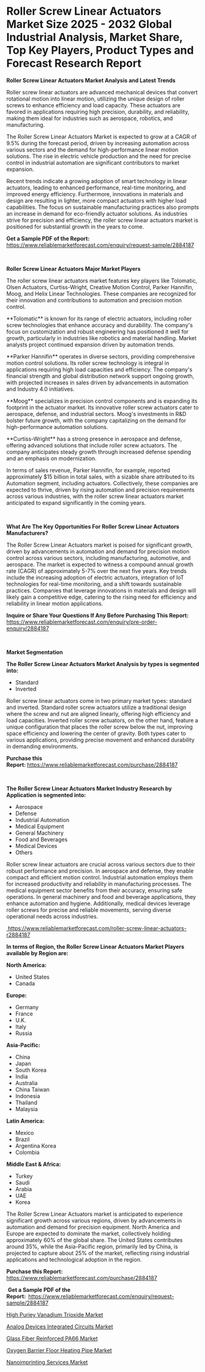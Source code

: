 <p><h1>Roller Screw Linear Actuators Market Size 2025 - 2032 Global Industrial Analysis, Market Share, Top Key Players, Product Types and Forecast Research Report</h1></p><p><strong>Roller Screw Linear Actuators Market Analysis and Latest Trends</strong></p>
<p><p>Roller screw linear actuators are advanced mechanical devices that convert rotational motion into linear motion, utilizing the unique design of roller screws to enhance efficiency and load capacity. These actuators are favored in applications requiring high precision, durability, and reliability, making them ideal for industries such as aerospace, robotics, and manufacturing.</p><p>The Roller Screw Linear Actuators Market is expected to grow at a CAGR of 9.5% during the forecast period, driven by increasing automation across various sectors and the demand for high-performance linear motion solutions. The rise in electric vehicle production and the need for precise control in industrial automation are significant contributors to market expansion. </p><p>Recent trends indicate a growing adoption of smart technology in linear actuators, leading to enhanced performance, real-time monitoring, and improved energy efficiency. Furthermore, innovations in materials and design are resulting in lighter, more compact actuators with higher load capabilities. The focus on sustainable manufacturing practices also prompts an increase in demand for eco-friendly actuator solutions. As industries strive for precision and efficiency, the roller screw linear actuators market is positioned for substantial growth in the years to come.</p></p>
<p><strong>Get a Sample PDF of the Report:&nbsp;</strong> <a href="https://www.reliablemarketforecast.com/enquiry/request-sample/2884187?utm_campaign=1110&utm_medium=2&utm_source=Github&utm_content=ia&utm_term=13032025&utm_id=roller-screw-linear-actuators">https://www.reliablemarketforecast.com/enquiry/request-sample/2884187</a></p>
<p>&nbsp;</p>
<p><strong>Roller Screw Linear Actuators Major Market Players</strong></p>
<p><p>The roller screw linear actuators market features key players like Tolomatic, Olsen Actuators, Curtiss-Wright, Creative Motion Control, Parker Hannifin, Moog, and Helix Linear Technologies. These companies are recognized for their innovation and contributions to automation and precision motion control.</p><p>**Tolomatic** is known for its range of electric actuators, including roller screw technologies that enhance accuracy and durability. The company's focus on customization and robust engineering has positioned it well for growth, particularly in industries like robotics and material handling. Market analysts project continued expansion driven by automation trends.</p><p>**Parker Hannifin** operates in diverse sectors, providing comprehensive motion control solutions. Its roller screw technology is integral in applications requiring high load capacities and efficiency. The company's financial strength and global distribution network support ongoing growth, with projected increases in sales driven by advancements in automation and Industry 4.0 initiatives.</p><p>**Moog** specializes in precision control components and is expanding its footprint in the actuator market. Its innovative roller screw actuators cater to aerospace, defense, and industrial sectors. Moog's investments in R&D bolster future growth, with the company capitalizing on the demand for high-performance automation solutions.</p><p>**Curtiss-Wright** has a strong presence in aerospace and defense, offering advanced solutions that include roller screw actuators. The company anticipates steady growth through increased defense spending and an emphasis on modernization.</p><p>In terms of sales revenue, Parker Hannifin, for example, reported approximately $15 billion in total sales, with a sizable share attributed to its Automation segment, including actuators. Collectively, these companies are expected to thrive, driven by rising automation and precision requirements across various industries, with the roller screw linear actuators market anticipated to expand significantly in the coming years.</p></p>
<p>&nbsp;</p>
<p><strong>What Are The Key Opportunities For Roller Screw Linear Actuators Manufacturers?</strong></p>
<p><p>The Roller Screw Linear Actuators market is poised for significant growth, driven by advancements in automation and demand for precision motion control across various sectors, including manufacturing, automotive, and aerospace. The market is expected to witness a compound annual growth rate (CAGR) of approximately 5-7% over the next five years. Key trends include the increasing adoption of electric actuators, integration of IoT technologies for real-time monitoring, and a shift towards sustainable practices. Companies that leverage innovations in materials and design will likely gain a competitive edge, catering to the rising need for efficiency and reliability in linear motion applications.</p></p>
<p><strong>Inquire or Share Your Questions If Any Before Purchasing This Report:</strong> <a href="https://www.reliablemarketforecast.com/enquiry/pre-order-enquiry/2884187?utm_campaign=1110&utm_medium=2&utm_source=Github&utm_content=ia&utm_term=13032025&utm_id=roller-screw-linear-actuators">https://www.reliablemarketforecast.com/enquiry/pre-order-enquiry/2884187</a></p>
<p>&nbsp;</p>
<p><strong>Market Segmentation</strong></p>
<p><strong>The Roller Screw Linear Actuators Market Analysis by types is segmented into:</strong></p>
<p><ul><li>Standard</li><li>Inverted</li></ul></p>
<p><p>Roller screw linear actuators come in two primary market types: standard and inverted. Standard roller screw actuators utilize a traditional design where the screw and nut are aligned linearly, offering high efficiency and load capacities. Inverted roller screw actuators, on the other hand, feature a unique configuration that places the roller screw below the nut, improving space efficiency and lowering the center of gravity. Both types cater to various applications, providing precise movement and enhanced durability in demanding environments.</p></p>
<p><strong>Purchase this Report:&nbsp;</strong><a href="https://www.reliablemarketforecast.com/purchase/2884187?utm_campaign=1110&utm_medium=2&utm_source=Github&utm_content=ia&utm_term=13032025&utm_id=roller-screw-linear-actuators">https://www.reliablemarketforecast.com/purchase/2884187</a></p>
<p>&nbsp;</p>
<p><strong>The Roller Screw Linear Actuators Market Industry Research by Application is segmented into:</strong></p>
<p><ul><li>Aerospace</li><li>Defense</li><li>Industrial Automation</li><li>Medical Equipment</li><li>General Machinery</li><li>Food and Beverages</li><li>Medical Devices</li><li>Others</li></ul></p>
<p><p>Roller screw linear actuators are crucial across various sectors due to their robust performance and precision. In aerospace and defense, they enable compact and efficient motion control. Industrial automation employs them for increased productivity and reliability in manufacturing processes. The medical equipment sector benefits from their accuracy, ensuring safe operations. In general machinery and food and beverage applications, they enhance automation and hygiene. Additionally, medical devices leverage roller screws for precise and reliable movements, serving diverse operational needs across industries.</p></p>
<p><a href="https://www.reliablemarketforecast.com/roller-screw-linear-actuators-r2884187?utm_campaign=1110&utm_medium=2&utm_source=Github&utm_content=ia&utm_term=13032025&utm_id=roller-screw-linear-actuators">&nbsp;https://www.reliablemarketforecast.com/roller-screw-linear-actuators-r2884187</a></p>
<p><strong>In terms of Region, the Roller Screw Linear Actuators Market Players available by Region are:</strong></p>
<p>
    <p> <strong> North America: </strong>
        <ul>
            <li>United States</li>
            <li>Canada</li>
        </ul>
        </p> 
    <p> <strong> Europe: </strong>
        <ul>
            <li>Germany</li>
            <li>France</li>
            <li>U.K.</li>
            <li>Italy</li>
            <li>Russia</li>
        </ul>
        </p> 
    <p> <strong> Asia-Pacific: </strong>
        <ul>
            <li>China</li>
            <li>Japan</li>
            <li>South Korea</li>
            <li>India</li>
            <li>Australia</li>
            <li>China Taiwan</li>
            <li>Indonesia</li>
            <li>Thailand</li>
            <li>Malaysia</li>
        </ul>
        </p> 
    <p> <strong> Latin America: </strong>
        <ul>
            <li>Mexico</li>
            <li>Brazil</li>
            <li>Argentina Korea</li>
            <li>Colombia</li>
        </ul>
        </p> 
    <p> <strong> Middle East & Africa: </strong>
        <ul>
            <li>Turkey</li>
            <li>Saudi</li>
            <li>Arabia</li>
            <li>UAE</li>
            <li>Korea</li>
        </ul>
    </p>
    </p>
<p><p>The Roller Screw Linear Actuators market is anticipated to experience significant growth across various regions, driven by advancements in automation and demand for precision equipment. North America and Europe are expected to dominate the market, collectively holding approximately 60% of the global share. The United States contributes around 35%, while the Asia-Pacific region, primarily led by China, is projected to capture about 25% of the market, reflecting rising industrial applications and technological adoption in the region.</p></p>
<p><strong>Purchase this Report: </strong><a href="https://www.reliablemarketforecast.com/purchase/2884187?utm_campaign=1110&utm_medium=2&utm_source=Github&utm_content=ia&utm_term=13032025&utm_id=roller-screw-linear-actuators">https://www.reliablemarketforecast.com/purchase/2884187</a></p>
<p>&nbsp;<strong>Get a Sample PDF of the Report:&nbsp;&nbsp;</strong><a href="https://www.reliablemarketforecast.com/enquiry/request-sample/2884187?utm_campaign=1110&utm_medium=2&utm_source=Github&utm_content=ia&utm_term=13032025&utm_id=roller-screw-linear-actuators">https://www.reliablemarketforecast.com/enquiry/request-sample/2884187</a></p>
<p><strong></strong></p>
<p><p><a href="https://github.com/bibzmuiko/Market-Research-Report-List-1/blob/main/high-puriey-vanadium-trioxide-market.md?utm_campaign=1110&utm_medium=2&utm_source=Github&utm_content=ia&utm_term=13032025&utm_id=roller-screw-linear-actuators">High Puriey Vanadium Trioxide Market</a></p><p><a href="https://github.com/kumadenthela/Market-Research-Report-List-1/blob/main/analog-devices-integrated-circuits-market.md?utm_campaign=1110&utm_medium=2&utm_source=Github&utm_content=ia&utm_term=13032025&utm_id=roller-screw-linear-actuators">Analog Devices Integrated Circuits Market</a></p><p><a href="https://github.com/larotnanonhx/Market-Research-Report-List-1/blob/main/glass-fiber-reinforced-pa66-market.md?utm_campaign=1110&utm_medium=2&utm_source=Github&utm_content=ia&utm_term=13032025&utm_id=roller-screw-linear-actuators">Glass Fiber Reinforced PA66 Market</a></p><p><a href="https://github.com/ikokwuihepa/Market-Research-Report-List-1/blob/main/oxygen-barrier-floor-heating-pipe-market.md?utm_campaign=1110&utm_medium=2&utm_source=Github&utm_content=ia&utm_term=13032025&utm_id=roller-screw-linear-actuators">Oxygen Barrier Floor Heating Pipe Market</a></p><p><a href="https://github.com/linnuripat/Market-Research-Report-List-1/blob/main/nanoimprinting-services-market.md?utm_campaign=1110&utm_medium=2&utm_source=Github&utm_content=ia&utm_term=13032025&utm_id=roller-screw-linear-actuators">Nanoimprinting Services Market</a></p></p>